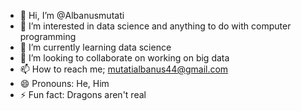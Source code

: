 - 👋 Hi, I’m @Albanusmutati
- 👀 I’m interested in data science and anything to do with computer programming
- 🌱 I’m currently learning data science
- 💞️ I’m looking to collaborate on working on big data 
- 📫 How to reach me; mutatialbanus44@gmail.com
- 😄 Pronouns: He, Him
- ⚡ Fun fact: Dragons aren't real

<!---
Albanusmutati/Albanusmutati is a ✨ special ✨ repository because its `README.md` (this file) appears on your GitHub profile.
You can click the Preview link to take a look at your changes.
--->
